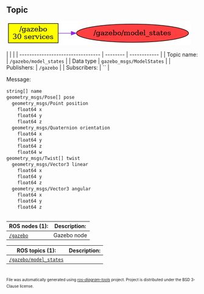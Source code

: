 <!--
File was automatically generated using 'ros-diagram-tools' project.
Project is distributed under the BSD 3-Clause license.
-->

## Topic

[![/gazebo/model_states](t__gazebo_model_states.png "/gazebo/model_states")](t__gazebo_model_states.png)

|  |  |
| --------------------------------- | -------- | ------------ |
| Topic name: | `/gazebo/model_states` |
| Data type | `gazebo_msgs/ModelStates` |
| Publishers: | `/gazebo` |
| Subscribers: | `` |

Message:
```
string[] name
geometry_msgs/Pose[] pose
  geometry_msgs/Point position
    float64 x
    float64 y
    float64 z
  geometry_msgs/Quaternion orientation
    float64 x
    float64 y
    float64 z
    float64 w
geometry_msgs/Twist[] twist
  geometry_msgs/Vector3 linear
    float64 x
    float64 y
    float64 z
  geometry_msgs/Vector3 angular
    float64 x
    float64 y
    float64 z


```


| ROS nodes (1): | Description: |
| ----------------------------------- | ------------ |
| [`/gazebo`](n__gazebo.html) | Gazebo node |

| ROS topics (1): | Description: |
| ----------------------------------- | ------------ |
| [`/gazebo/model_states`](t__gazebo_model_states.html) |  |


</br>
<font size="1">
File was automatically generated using <a href="https://github.com/anetczuk/ros-diagram-tools"><i>ros-diagram-tools</i></a> project.
Project is distributed under the BSD 3-Clause license.
</font>
